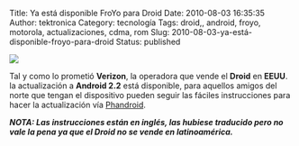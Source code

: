 Title: Ya está disponible FroYo para Droid
Date: 2010-08-03 16:35:35
Author: tektronica
Category: tecnología
Tags: droid,, android, froyo, motorola, actualizaciones, cdma, rom
Slug: 2010-08-03-ya-está-disponible-froyo-para-droid
Status: published

![](http://media.tumblr.com/tumblr_l6lh81BPAy1qctm3h.jpg)

Tal y como lo prometió **Verizon**, la operadora que vende el **Droid** en **EEUU**. la actualización a **Android 2.2** está disponible, para aquellos amigos del norte que tengan el dispositivo pueden seguir las fáciles instrucciones para hacer la actualización vía [Phandroid](http://cl.ly/1rcM).

***NOTA: Las instrucciones están en inglés, las hubiese traducido pero no vale la pena ya que el Droid no se vende en latinoamérica.***
